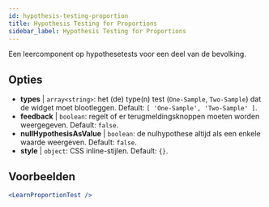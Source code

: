 ```yaml
---
id: hypothesis-testing-proportion
title: Hypothesis Testing for Proportions
sidebar_label: Hypothesis Testing for Proportions
---
```


Een leercomponent op hypothesetests voor een deel van de bevolking.

## Opties

* __types__ | `array<string>`: het (de) type(n) test (`One-Sample`, `Two-Sample`) dat de widget moet blootleggen. Default: `[
  'One-Sample',
  'Two-Sample'
]`.
* __feedback__ | `boolean`: regelt of er terugmeldingsknoppen moeten worden weergegeven. Default: `false`.
* __nullHypothesisAsValue__ | `boolean`: de nulhypothese altijd als een enkele waarde weergeven. Default: `false`.
* __style__ | `object`: CSS inline-stijlen. Default: `{}`.


## Voorbeelden

```jsx live
<LearnProportionTest />
```

